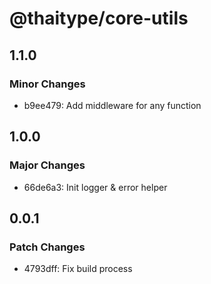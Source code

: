 # @thaitype/core-utils

## 1.1.0

### Minor Changes

- b9ee479: Add middleware for any function

## 1.0.0

### Major Changes

- 66de6a3: Init logger & error helper

## 0.0.1

### Patch Changes

- 4793dff: Fix build process
